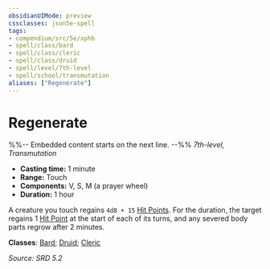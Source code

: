 ```yaml
---
obsidianUIMode: preview
cssclasses: json5e-spell
tags:
- compendium/src/5e/xphb
- spell/class/bard
- spell/class/cleric
- spell/class/druid
- spell/level/7th-level
- spell/school/transmutation
aliases: ["Regenerate"]
---
```

# Regenerate
%%-- Embedded content starts on the next line. --%%
*7th-level, Transmutation*  

- **Casting time:** 1 minute
- **Range:** Touch
- **Components:** V, S, M (a prayer wheel)
- **Duration:** 1 hour

A creature you touch regains `4d8 + 15` [Hit Points](hit-points-xphb.md). For the duration, the target regains 1 [Hit Point](hit-points-xphb.md) at the start of each of its turns, and any severed body parts regrow after 2 minutes.

**Classes**: [Bard](list-spells-classes-bard.md); [Druid](list-spells-classes-druid.md); [Cleric](list-spells-classes-cleric.md)

*Source: SRD 5.2*